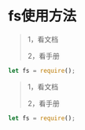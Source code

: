 # fs使用方法

>1，看文档
>
>2，看手册

``` js
let fs = require();

```


>1，看文档
>
>2，看手册

``` js
let fs = require();

```

